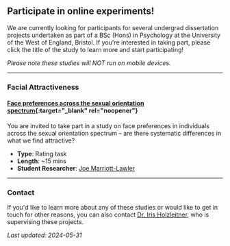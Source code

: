 ## Participate in online experiments!

We are currently looking for participants for several undergrad dissertation projects undertaken as part of a BSc (Hons) in Psychology at the University of the West of England, Bristol. If you're interested in taking part, please click the title of the study to learn more and start participating!

*Please note these studies will NOT run on mobile devices.*

-----

### Facial Attractiveness

#### [Face preferences across the sexual orientation spectrum](https://uwe.eu.qualtrics.com/jfe/form/SV_9G2iPzhrC0Gkmp0){:target="_blank" rel="noopener"}

You are invited to take part in a study on face preferences in individuals across the sexual orientation spectrum – are there systematic differences in what we find attractive? 

- **Type**: Rating task
- **Length**: ~15 mins
- **Student Researcher**: [Joe Marriott-Lawler](mailto:joe2.marriott-lawler@live.uwe.ac.uk)

-----

### Contact

If you'd like to learn more about any of these studies or would like to get in touch for other reasons, you can also contact [Dr. Iris Holzleitner](mailto:Iris.Holzleitner@uwe.ac.uk), who is supervising these projects.

*Last updated: 2024-05-31*
